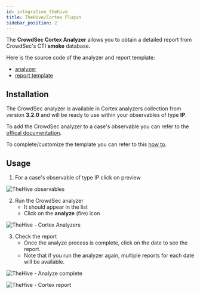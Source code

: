 ```yaml
---
id: integration_thehive
title: TheHive/Cortex Plugin
sidebar_position: 2
---
```


The **CrowdSec Cortex Analyzer** allows you to obtain a detailed report from CrowdSec's CTI **smoke** database.

Here is the source code of the analyzer and report template:
* [analyzer](https://github.com/TheHive-Project/Cortex-Analyzers/tree/master/analyzers/Crowdsec)
* [report template](https://github.com/TheHive-Project/Cortex-Analyzers/tree/master/thehive-templates/Crowdsec_1_0)

## Installation

The CrowdSec analyzer is available in Cortex analyzers collection from version **3.2.0** and will be ready to use within your observables of type **IP**.

To add the CrowdSec analyzer to a case's observable you can refer to the [offical documentation](https://docs.thehive-project.org/thehive/user-guides/analysts/run-analyzers/).

To complete/customize the template you can refer to this [how to](https://docs.thehive-project.org/thehive/user-guides/administrators/analyzer-templates/).

## Usage

1. For a case's observable of type IP click on preview

![TheHive observables](/img/thehive_observables.png)

2. Run the CrowdSec analyzer
    * It should appear in the list
    * Click on the **analyze** (fire) icon

![TheHive - Cortex Analyzers](/img/thehive_cortex_analyzers.png)

3. Check the report
    * Once the analyze process is complete, click on the date to see the report.
    * Note that if you run the analyzer again, multiple reports for each date will be available.

![TheHive - Analyze complete](/img/thehive_cortex_analyze_complete.png)

![TheHive - Cortex report](/img/thehive_cortex_report.png)


